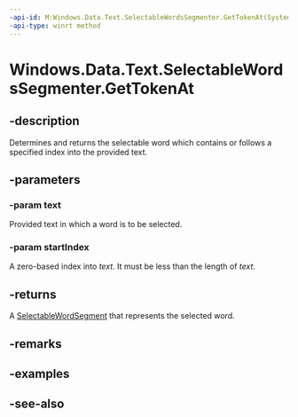 ```yaml
---
-api-id: M:Windows.Data.Text.SelectableWordsSegmenter.GetTokenAt(System.String,System.UInt32)
-api-type: winrt method
---
```


<!-- Method syntax
public Windows.Data.Text.SelectableWordSegment GetTokenAt(System.String text, System.UInt32 startIndex)
-->

# Windows.Data.Text.SelectableWordsSegmenter.GetTokenAt

## -description
Determines and returns the selectable word which contains or follows a specified index into the provided text.

## -parameters
### -param text
Provided text in which a word is to be selected.

### -param startIndex
A zero-based index into *text*. It must be less than the length of *text*.

## -returns
A [SelectableWordSegment](selectablewordsegment.md) that represents the selected word.

## -remarks

## -examples

## -see-also
